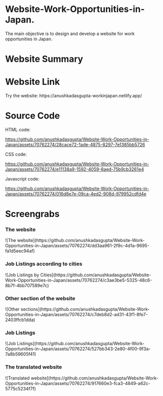 # Website-Work-Opportunities-in-Japan.
The main objective is to design and develop a website for work opportunities in Japan.           
<h1>Website Summary</h1>

<h1>Website Link</h1>                          
Try the website: https://anushkadasgupta-workinjapan.netlify.app/


<h1>Source Code</h1>    
HTML code:                                                          



https://github.com/anushkadasgupta/Website-Work-Opportunities-in-Japan/assets/70762274/28cace72-1ade-4875-8297-7e1385bb5726           

CSS code:              



https://github.com/anushkadasgupta/Website-Work-Opportunities-in-Japan/assets/70762274/e11138a9-1592-4059-8aed-75b9cb3261e4          

Javascript code:          


https://github.com/anushkadasgupta/Website-Work-Opportunities-in-Japan/assets/70762274/016d8e7e-09ca-4ed2-908d-979952cdfd4e               
<h1>Screengrabs</h1>           
<h3>The website</h3>
![The website](https://github.com/anushkadasgupta/Website-Work-Opportunities-in-Japan/assets/70762274/dd3aa961-2f9c-4d1a-9695-fa1d5eec94af)                  
<h3>Job Listings according to cities</h3>
![Job Listings by Cities](https://github.com/anushkadasgupta/Website-Work-Opportunities-in-Japan/assets/70762274/c3ae3be5-5325-48c6-8b7f-4bb707589e7c)                               
<h3>Other section of the website</h3>
![Other sections](https://github.com/anushkadasgupta/Website-Work-Opportunities-in-Japan/assets/70762274/c7deb8d2-ad31-43f1-8fe7-2403ffcb1dda)                      
<h3>Job Listings</h3>
![Job Listings](https://github.com/anushkadasgupta/Website-Work-Opportunities-in-Japan/assets/70762274/527bb343-2e80-4f00-9f3a-7a8b59605f41)                          
<h3>The translated website</h3>
![Translated website](https://github.com/anushkadasgupta/Website-Work-Opportunities-in-Japan/assets/70762274/917660e3-fca3-4849-a62c-5775c5234f7f)
                                            


